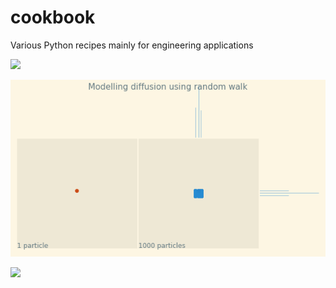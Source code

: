 # cookbook
Various Python recipes mainly for engineering applications

![](level_control/level_control.gif)

![](random_walk/random_walk.gif)

![](estimation_of_pi/pi_estimation.gif)
